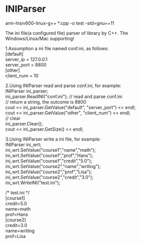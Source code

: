 INIParser
=========

arm-hisiv600-linux-g++ *.cpp -o test -std=gnu++11


The ini file(a configured file) parser of library by C++.  The Windows/Linux/Mac supporting!    

1.Assumption a ini file named conf.ini, as follows:    
[default]   
server_ip = 127.0.0.1   
server_port = 8800  
[other]   
client_num = 10 

2.Using INIParser read and parse conf.ini, for example:    
INIParser ini_parser;   
ini_parser.ReadINI("conf.ini"); // read and parse conf.ini   
// return a string, the outcome is 8800   
cout << ini_parser.GetValue("default", "server_port") << endl;   
cout << ini_parser.GetValue("other", "client_num") << endl;   
// clear    
ini_parser.Clear();   
cout << ini_parser.GetSize() << endl;   
    
3.Using INIParser write a ini file, for example:   
INIParser ini_wrt;  
ini_wrt.SetValue("course1","name","math");  
ini_wrt.SetValue("course1","prof","Hans");  
ini_wrt.SetValue("course1","credit","5.0");   
ini_wrt.SetValue("course2","name","writing");   
ini_wrt.SetValue("course2","prof","Lisa");  
ini_wrt.SetValue("course2","credit","3.0");   
ini_wrt.WriteINI("test.ini");   
    
/* test.ini */  
[course1]   
credit=5.0  
name=math   
prof=Hans   
[course2]   
credit=3.0  
name=writing    
prof=Lisa   
